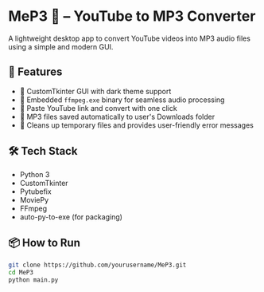 # MeP3 🎵 – YouTube to MP3 Converter

A lightweight desktop app to convert YouTube videos into MP3 audio files using a simple and modern GUI.


## 🚀 Features

- 🎨 CustomTkinter GUI with dark theme support
- 🔧 Embedded `ffmpeg.exe` binary for seamless audio processing
- 🔗 Paste YouTube link and convert with one click
- 📁 MP3 files saved automatically to user's Downloads folder
- 🧹 Cleans up temporary files and provides user-friendly error messages

## 🛠️ Tech Stack

- Python 3
- CustomTkinter
- Pytubefix
- MoviePy
- FFmpeg
- auto-py-to-exe (for packaging)

## 📦 How to Run

```bash
git clone https://github.com/yourusername/MeP3.git
cd MeP3
python main.py
